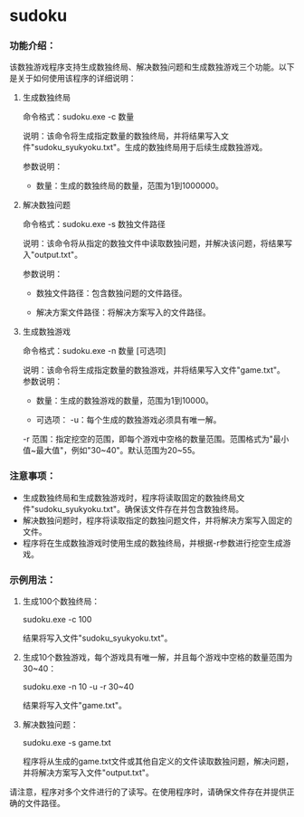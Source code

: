 # sudoku

### 功能介绍：

该数独游戏程序支持生成数独终局、解决数独问题和生成数独游戏三个功能。以下是关于如何使用该程序的详细说明：

1. 生成数独终局

    命令格式：sudoku.exe -c 数量

    说明：该命令将生成指定数量的数独终局，并将结果写入文件"sudoku_syukyoku.txt"。生成的数独终局用于后续生成数独游戏。

    参数说明：
    * 数量：生成的数独终局的数量，范围为1到1000000。

2. 解决数独问题

    命令格式：sudoku.exe -s 数独文件路径

    说明：该命令将从指定的数独文件中读取数独问题，并解决该问题，将结果写入"output.txt"。

    参数说明：

    * 数独文件路径：包含数独问题的文件路径。

    * 解决方案文件路径：将解决方案写入的文件路径。

3. 生成数独游戏

    命令格式：sudoku.exe -n 数量 [可选项]

    说明：该命令将生成指定数量的数独游戏，并将结果写入文件"game.txt"。
    参数说明：

    * 数量：生成的数独游戏的数量，范围为1到10000。

    * 可选项：
    -u：每个生成的数独游戏必须具有唯一解。

    -r 范围：指定挖空的范围，即每个游戏中空格的数量范围。范围格式为"最小值~最大值"，例如"30~40"。默认范围为20~55。


### 注意事项：

* 生成数独终局和生成数独游戏时，程序将读取固定的数独终局文件"sudoku_syukyoku.txt"。确保该文件存在并包含数独终局。
* 解决数独问题时，程序将读取指定的数独问题文件，并将解决方案写入固定的文件。
* 程序将在生成数独游戏时使用生成的数独终局，并根据-r参数进行挖空生成游戏。


### 示例用法：

1. 生成100个数独终局：

    sudoku.exe -c 100

    结果将写入文件"sudoku_syukyoku.txt"。

2. 生成10个数独游戏，每个游戏具有唯一解，并且每个游戏中空格的数量范围为30~40：

    sudoku.exe -n 10 -u -r 30~40

    结果将写入文件"game.txt"。

3. 解决数独问题：

    sudoku.exe -s game.txt

    程序将从生成的game.txt文件或其他自定义的文件读取数独问题，解决问题，并将解决方案写入文件"output.txt"。


请注意，程序对多个文件进行的了读写。在使用程序时，请确保文件存在并提供正确的文件路径。
